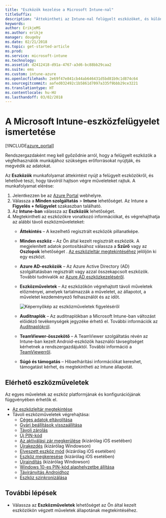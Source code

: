 ```yaml
---
title: "Eszközök kezelése a Microsoft Intune-nal"
titleSuffix: 
description: "Áttekintheti az Intune-nal felügyelt eszközöket, és különféle műveleteket hajthat végre rajtuk."
keywords: 
author: ErikjeMS
ms.author: erikje
manager: dougeby
ms.date: 02/21/2018
ms.topic: get-started-article
ms.prod: 
ms.service: microsoft-intune
ms.technology: 
ms.assetid: d2412418-d91a-4767-a3d6-bc88bb29caa2
ms.suite: ems
ms.custom: intune-azure
ms.openlocfilehash: 2e69f47e841cb44ab646431d5bd81b9c1d874c64
ms.sourcegitcommit: aafed032492c1b5861d7097a335f9bbb29ce3221
ms.translationtype: HT
ms.contentlocale: hu-HU
ms.lasthandoff: 03/02/2018
---
```

# <a name="what-is-microsoft-intune-device-management"></a>A Microsoft Intune-eszközfelügyelet ismertetése


[!INCLUDE[azure_portal](./includes/azure_portal.md)]

Rendszergazdaként meg kell győződnie arról, hogy a felügyelt eszközök a végfelhasználók munkájához szükséges erőforrásokat nyújtják, és megvédik az adatokat.

Az **Eszközök** munkafolyamat áttekintést nyújt a felügyelt eszközökről, és lehetővé teszi, hogy távolról hajtson végre műveleteket rajtuk. A munkafolyamat elérése:

1. Jelentkezzen be az [Azure Portal](https://portal.azure.com) webhelyre.
2. Válassza a **Minden szolgáltatás** > **Intune** lehetőséget. Az Intune a **Figyelés + felügyelet** szakaszban található.
3. Az **Intune-ban** válassza az **Eszközök** lehetőséget.
4. Megtekintheti az eszközökre vonatkozó információkat, és végrehajthatja az alábbi távoli eszközműveleteket:
    - **Áttekintés** – A kezelhető regisztrált eszközök pillanatképe.
    - **Minden eszköz** – Az Ön által kezelt regisztrált eszközök. A megjelenített adatok pontosításához válassza a **Szűrő** vagy az **Oszlopok** lehetőséget . [Az eszközleltár megtekintéséhez](device-inventory.md) jelöljön ki egy eszközt.
    - **Azure AD-eszközök** – Az Azure Active Directory (AD) szolgáltatásban regisztrált vagy azzal összekapcsolt eszközök. További tudnivalók az [Azure AD eszközkezeléséről](https://docs.microsoft.com/azure/active-directory/device-management-introduction).
    - **Eszközműveletek** – Az eszközökön végrehajtott távoli műveletek előzményei, amelyek tartalmazzák a műveletet, az állapotot, a műveletet kezdeményező felhasználót és az időt.

        ![Képernyőkép az eszközműveletek figyeléséről](./media/monitor-device-actions.png)

    - **Auditnaplók** – Az auditnaplókban a Microsoft Intune-ban változást előidéző tevékenységek jegyzéke érhető el. További információk az [Auditnaplókról](monitor-audit-logs.md).
    - **TeamViewer-összekötő** – A TeamViewer szolgáltatás révén az Intune-ban kezelt Android-eszközök használói távsegítséget kérhetnek a rendszergazdájuktól. További információ a [TeamViewerről](device-profile-android-teamviewer.md).
    - **Súgó és támogatás** – Hibaelhárítási információkat kereshet, támogatást kérhet, és megtekintheti az Intune állapotát.  
    
## <a name="available-device-actions"></a>Elérhető eszközműveletek
Az egyes műveletek az eszköz platformjának és konfigurációjának függvényében érhetők el.

- [Az eszközleltár megtekintése](device-inventory.md)
- Távoli eszközműveletek végrehajtása:
    - [Céges adatok eltávolítása](devices-wipe.md#remove-company-data)
    - [Gyári beállítások visszaállítása](devices-wipe.md#factory-reset)
    - [Távoli zárolás](device-remote-lock.md)
    - [Új PIN-kód](device-passcode-reset.md)
    - [Az aktiválási zár megkerülése](device-activation-lock-bypass.md) (kizárólag iOS esetében)
    - [Újrakezdés](device-fresh-start.md) (kizárólag Windowson)
    - [Elveszett eszköz mód](device-lost-mode.md) (kizárólag iOS esetében)
    - [Eszköz megkeresése](device-locate.md) (kizárólag iOS esetében)
    - [Újraindítás](device-restart.md) (kizárólag Windowson)
    - [Windows 10-es PIN-kód alaphelyzetbe állítása](device-windows-pin-reset.md)
    - [Távirányítás Androidhoz](device-profile-android-teamviewer.md)
    - [Eszköz szinkronizálása](device-sync.md)


## <a name="next-steps"></a>További lépések

- Válassza az **Eszközműveletek** lehetőséget az Ön által kezelt eszközökön végzett műveletek állapotának megtekintéséhez.
